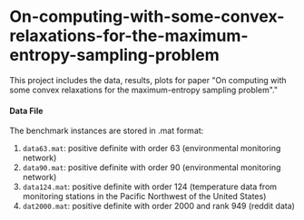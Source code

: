 # On-computing-with-some-convex-relaxations-for-the-maximum-entropy-sampling-problem
This project includes the data, results, plots for paper "On computing with some convex relaxations for the maximum-entropy sampling problem"."

#### Data File ####

The benchmark instances are stored in .mat format:

1. ``data63.mat``: positive definite with order $63$ (environmental monitoring network)
2. ``data90.mat``: positive definite with order $90$ (environmental monitoring network)
3. ``data124.mat``: positive definite with order $124$ (temperature data from monitoring stations in the Pacific Northwest of the United States)
4. ``dat2000.mat``: positive definite with order $2000$ and rank $949$ (reddit data)
